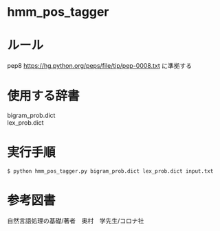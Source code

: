 # hmm_pos_tagger

# ルール
pep8 https://hg.python.org/peps/file/tip/pep-0008.txt に準拠する

# 使用する辞書
bigram_prob.dict  
lex_prob.dict

# 実行手順
`$ python hmm_pos_tagger.py bigram_prob.dict lex_prob.dict input.txt`

# 参考図書
自然言語処理の基礎/著者　奥村　学先生/コロナ社
